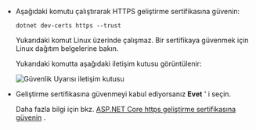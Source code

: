 * Aşağıdaki komutu çalıştırarak HTTPS geliştirme sertifikasına güvenin:

  ```console
  dotnet dev-certs https --trust
  ```
  
  Yukarıdaki komut Linux üzerinde çalışmaz. Bir sertifikaya güvenmek için Linux dağıtım belgelerine bakın.

  Yukarıdaki komutta aşağıdaki iletişim kutusu görüntülenir:

  ![Güvenlik Uyarısı iletişim kutusu](~/getting-started/_static/cert.png)

* Geliştirme sertifikasına güvenmeyi kabul ediyorsanız **Evet** ' i seçin.

  Daha fazla bilgi için bkz. [ASP.NET Core https geliştirme sertifikasına güvenin](xref:security/enforcing-ssl#trust-the-aspnet-core-https-development-certificate-on-windows-and-macos) .
  
